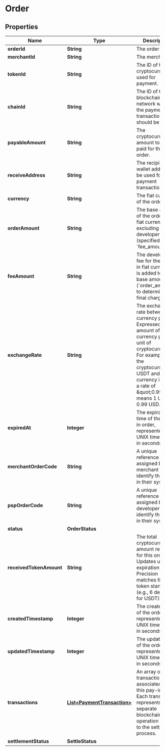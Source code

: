

# Order


## Properties

| Name | Type | Description | Notes |
|------------ | ------------- | ------------- | -------------|
|**orderId** | **String** | The order ID. |  |
|**merchantId** | **String** | The merchant ID. |  [optional] |
|**tokenId** | **String** | The ID of the cryptocurrency used for payment. |  |
|**chainId** | **String** | The ID of the blockchain network where the payment transaction should be made. |  |
|**payableAmount** | **String** | The cryptocurrency amount to be paid for this order. |  |
|**receiveAddress** | **String** | The recipient wallet address to be used for the payment transaction. |  |
|**currency** | **String** | The fiat currency of the order. |  |
|**orderAmount** | **String** | The base amount of the order in fiat currency, excluding the developer fee (specified in &#x60;fee_amount&#x60;). |  |
|**feeAmount** | **String** | The developer fee for the order in fiat currency. It is added to the base amount (&#x60;order_amount&#x60;) to determine the final charge. |  |
|**exchangeRate** | **String** | The exchange rate between a currency pair. Expressed as the amount of fiat currency per one unit of cryptocurrency. For example, if the cryptocurrency is USDT and the fiat currency is USD, a rate of \&quot;0.99\&quot; means 1 USDT &#x3D; 0.99 USD. |  |
|**expiredAt** | **Integer** | The expiration time of the pay-in order, represented as a UNIX timestamp in seconds. |  [optional] |
|**merchantOrderCode** | **String** | A unique reference code assigned by the merchant to identify this order in their system. |  [optional] |
|**pspOrderCode** | **String** | A unique reference code assigned by the developer to identify this order in their system. |  |
|**status** | **OrderStatus** |  |  |
|**receivedTokenAmount** | **String** | The total cryptocurrency amount received for this order. Updates until the expiration time. Precision matches the token standard (e.g., 6 decimals for USDT). |  |
|**createdTimestamp** | **Integer** | The created time of the order, represented as a UNIX timestamp in seconds. |  [optional] |
|**updatedTimestamp** | **Integer** | The updated time of the order, represented as a UNIX timestamp in seconds. |  [optional] |
|**transactions** | [**List&lt;PaymentTransaction&gt;**](PaymentTransaction.md) | An array of transactions associated with this pay-in order. Each transaction represents a separate blockchain operation related to the settlement process. |  [optional] |
|**settlementStatus** | **SettleStatus** |  |  [optional] |



